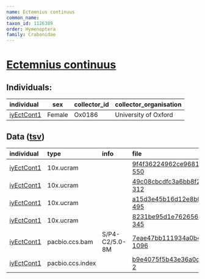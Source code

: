 ```yaml
---
name: Ectemnius continuus
common_name: 
taxon_id: 1126389
order: Hymenoptera
family: Crabonidae
---
```


# [Ectemnius continuus](https://www.ebi.ac.uk/ena/data/taxonomy/v1/taxon/tax-id/1126389)

## Individuals:

| individual | sex | collector_id | collector_organisation |
| :--------- | :-: | :----------- | :--------------------- |
| [iyEctCont1](iyEctCont1.md) | Female | Ox0186 | University of Oxford |

## Data ([tsv](Ectemnius_continuus_data.tsv))

| individual | type | info | file |
| :--------- | :--- | :--- | :--- |
| [iyEctCont1](iyEctCont1.md) | 10x.ucram |  | [9f4f36224962ce9681492dd5c379b51c-550](https://darwin.cog.sanger.ac.uk/insects/Ectemnius_continuus/iyEctCont1/genomic_data/10x/33431_8%235.cram) |
| [iyEctCont1](iyEctCont1.md) | 10x.ucram |  | [49c08cbcdfc3a6bb8f2e26631c0c7948-312](https://darwin.cog.sanger.ac.uk/insects/Ectemnius_continuus/iyEctCont1/genomic_data/10x/33431_8%236.cram) |
| [iyEctCont1](iyEctCont1.md) | 10x.ucram |  | [a15d3e45b16d12e8b08c4e45ee43679f-495](https://darwin.cog.sanger.ac.uk/insects/Ectemnius_continuus/iyEctCont1/genomic_data/10x/33431_8%237.cram) |
| [iyEctCont1](iyEctCont1.md) | 10x.ucram |  | [8231be95d1e762656aec08c5c859bc61-345](https://darwin.cog.sanger.ac.uk/insects/Ectemnius_continuus/iyEctCont1/genomic_data/10x/33431_8%238.cram) |
| [iyEctCont1](iyEctCont1.md) | pacbio.ccs.bam | S/P4-C2/5.0-8M | [7eae47bb111934a0b469ffe2a66c6e95-1096](https://darwin.cog.sanger.ac.uk/insects/Ectemnius_continuus/iyEctCont1/genomic_data/pacbio/m64097_200218_143248.ccs.bam) |
| [iyEctCont1](iyEctCont1.md) | pacbio.ccs.index |  | [b9e4075f5b43e36a0d9f0bbceba031d8-2](https://darwin.cog.sanger.ac.uk/insects/Ectemnius_continuus/iyEctCont1/genomic_data/pacbio/m64097_200218_143248.ccs.bam.pbi) |
